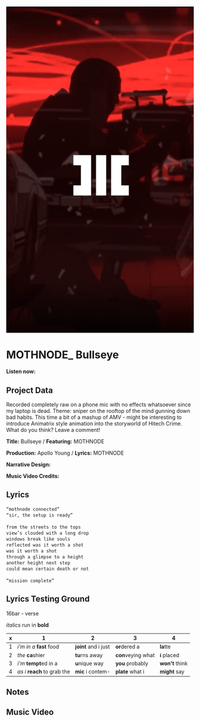 ![](github-cover-bullseye.png)

# MOTHNODE_ Bullseye

**Listen now:** 

## Project Data

Recorded completely raw on a phone mic with no effects whatsoever since my laptop is dead. Theme: sniper on the rooftop of the mind gunning down bad habits. This time a bit of a mashup of AMV - might be interesting to introduce Animatrix style animation into the storyworld of Hitech Crime. What do you think? Leave a comment!

**Title:** Bullseye / **Featuring:** MOTHNODE

**Production:** Apollo Young  / **Lyrics:** MOTHNODE

**Narrative Design:**

**Music Video Credits:**

## Lyrics

```
“mothnode connected”
“sir, the setup is ready”

from the streets to the tops
view’s clouded with a long drop
windows break like souls
reflected was it worth a shot
was it worth a shot
through a glimpse to a height
another height next step
could mean certain death or not

“mission complete”

```

## Lyrics Testing Ground

16bar - verse

*italics* run in
**bold**

| x | 1 | 2 | 3 | 4 |
|---|---|---|---|---|
| 1 | *i'm in a* **fast** food | **joint** and i just  | **or**dered a  | **la**tte  |
| 2 | *the* **ca**shier | **tu**rns away  |  **con**veying what |  **i** placed |
| 3 | *i'm* **tempt**ed in a | **u**nique way  |  **you** probably |  **won't** think |
| 4 | *as i* **reach** to grab the |  **mic** i contem-  | **plate** what i | **might** say |

## Notes

## Music Video
